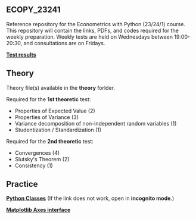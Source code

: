 ## ECOPY_23241
Reference repository for the Econometrics with Python (23/24/1) course. This repository will contain the links, PDFs, and codes required for the weekly preparation.
Weekly tests are held on Wednesdays between 19:00-20:30, and consultations are on Fridays.

**[Test results](https://unineumannhu-my.sharepoint.com/:x:/g/personal/nagy_oliver_nje_hu/EbtPXHFYN41Pq-MzDgHbT9QBz8F39jjPzzNGev2eA6qd1w?e=bN6YUr)**

## Theory

Theory file(s) available in the **theory** forlder. 

Required for the **1st theoretic** test: 
* Properties of Expected Value (2)
* Properties of Variance (3)
* Variance decomposition of non-independent random variables (1)
* Studentization / Standardization (1)

Required for the **2nd theoretic** test:
* Convergences (4)
* Slutsky's Theorem (2)
* Consistency (1)

## Practice

**[Python Classes](https://realpython.com/python3-object-oriented-programming/)** (If the link does not work, open in **incognito  mode**.)

**[Matplotlib Axes interface](https://matplotlib.org/stable/api/axes_api.html)**

